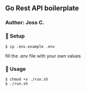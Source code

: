 ## Go Rest API boilerplate

### Author: Joss C.

### 🔌 Setup

```console
$ cp .env.example .env
```

fill the .env file with your own values

### 🚀 Usage

```console
$ chmod +x ./run.sh
$ ./run.sh
```